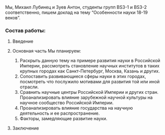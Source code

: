 Мы, Михаил Лубинец  и Зуев Антон, студенты групп BS3-1 и BS3-2 соответственно, пишем доклад на тему “Особенности науки 18-19 веков”.

### Состав работы:
1. Введение

2. Основная часть
   Мы планируем:
   1. Раскрыть данную тему на примере развития науки в Российской Империи, рассмотреть становление научных институтов в таких крупных городах как Санкт-Петербург, Москва, Казань и других.
   2. Сопоставить развивающиеся сферы науки в этих городах, посмотреть что послужило мотивами для развития той или иной отрасли.
   3. Сравнить научные центры Российской Империи и других стран. Проанализировать влияние зарубежной научной культуры на научное сообщество Российской Империи.
   4. Проанализировать влияние государства на научную деятельность и ее распространение.
   5. Факторы, замедляющие развитие науки.

3. Заключение

